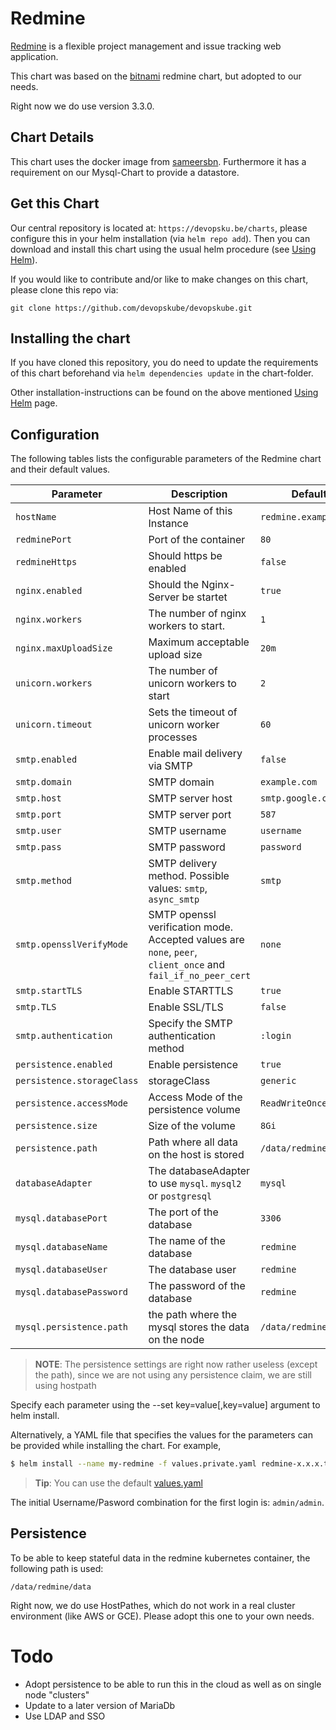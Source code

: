 # Redmine

[Redmine](http://www.redmine.org) is a flexible project management and issue tracking web application.

This chart was based on the [bitnami](https://github.com/bitnami/charts/tree/master/redmine) redmine chart, but adopted to our needs.

Right now we do use version 3.3.0.

## Chart Details

This chart uses the docker image from [sameersbn](https://github.com/sameersbn/docker-redmine). Furthermore it has a requirement on our Mysql-Chart to provide a datastore.

## Get this Chart

Our central repository is located at: `https://devopsku.be/charts`, please configure this in your helm installation (via `helm repo add`). Then you can download and install this chart using the usual helm procedure (see [Using Helm](https://github.com/kubernetes/helm/blob/master/docs/using_helm.md)).

If you would like to contribute and/or like to make changes on this chart, please clone this repo via:

`git clone https://github.com/devopskube/devopskube.git`

## Installing the chart

If you have cloned this repository, you do need to update the requirements of this chart beforehand via `helm dependencies update` in the chart-folder.

Other installation-instructions can be found on the above mentioned [Using Helm](https://github.com/kubernetes/helm/blob/master/docs/using_helm.md) page.

## Configuration

The following tables lists the configurable parameters of the Redmine chart and their default values.

|Parameter|Description|Default|
|---------|-----------|-------|
|`hostName`|Host Name of this Instance|`redmine.example.com`|
|`redminePort`|Port of the container|`80`|
|`redmineHttps`|Should https be enabled|`false`|
|`nginx.enabled`|Should the Nginx-Server be startet|`true`|
|`nginx.workers`|The number of nginx workers to start.|`1`|
|`nginx.maxUploadSize`|Maximum acceptable upload size|`20m`|
|`unicorn.workers`|The number of unicorn workers to start|`2`|
|`unicorn.timeout`|Sets the timeout of unicorn worker processes|`60`|
|`smtp.enabled`|Enable mail delivery via SMTP|`false`|
|`smtp.domain`|SMTP domain|`example.com`|
|`smtp.host`|SMTP server host|`smtp.google.com`|
|`smtp.port`|SMTP server port|`587`|
|`smtp.user`|SMTP username|`username`|
|`smtp.pass`|SMTP password|`password`|
|`smtp.method`|SMTP delivery method. Possible values: `smtp`, `async_smtp`|`smtp`|
|`smtp.opensslVerifyMode`|SMTP openssl verification mode. Accepted values are `none`, `peer`, `client_once` and `fail_if_no_peer_cert`|`none`|
|`smtp.startTLS`|Enable STARTTLS|`true`|
|`smtp.TLS`|Enable SSL/TLS|`false`|
|`smtp.authentication`|Specify the SMTP authentication method|`:login`|
|`persistence.enabled`|Enable persistence|`true`|
|`persistence.storageClass`|storageClass|`generic`|
|`persistence.accessMode`|Access Mode of the persistence volume|`ReadWriteOnce`|
|`persistence.size`|Size of the volume|`8Gi`|
|`persistence.path`|Path where all data on the host is stored|`/data/redmine/files`|
|`databaseAdapter`|The databaseAdapter to use `mysql`. `mysql2` or `postgresql`|`mysql`|
|`mysql.databasePort`|The port of the database|`3306`|
|`mysql.databaseName`|The name of the database|`redmine`|
|`mysql.databaseUser`|The database user|`redmine`|
|`mysql.databasePassword`|The password of the database|`redmine`|
|`mysql.persistence.path`|the path where the mysql stores the data on the  node|`/data/redmine/mysql`|

> **NOTE**: The persistence settings are right now rather useless (except the path), since we are not using any persistence claim, we are still using hostpath

Specify each parameter using the --set key=value[,key=value] argument to helm install.

Alternatively, a YAML file that specifies the values for the parameters can be provided while installing the chart. For example,

```bash
$ helm install --name my-redmine -f values.private.yaml redmine-x.x.x.tgz
```

> **Tip**: You can use the default [values.yaml](values.yaml)

The initial Username/Pasword combination for the first login is: `admin/admin`.

## Persistence

To be able to keep stateful data in the redmine kubernetes container, the following path is used:

```
/data/redmine/data
```

Right now, we do use HostPathes, which do not work in a real cluster environment (like AWS or GCE). Please adopt this one to your own needs.

# Todo

* Adopt persistence to be able to run this in the cloud as well as on single node "clusters"
* Update to a later version of MariaDb
* Use LDAP and SSO
